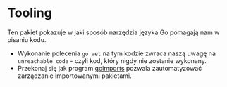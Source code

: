 # Tooling

Ten pakiet pokazuje w jaki sposób narzędzia języka Go pomagają nam w pisaniu kodu.

  * Wykonanie polecenia `go vet` na tym kodzie zwraca naszą uwagę na `unreachable code` - czyli kod, który nigdy nie zostanie wykonany.
  * Przekonaj się jak program [goimports](https://github.com/bradfitz/goimports) pozwala zautomatyzować zarządzanie importowanymi pakietami.